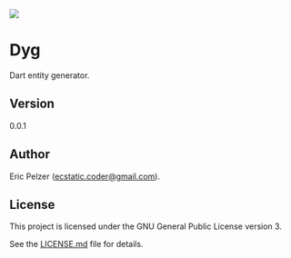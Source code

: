 ![](https://github.com/senselogic/DYG/blob/master/LOGO/dyg.png)

# Dyg

Dart entity generator.

## Version

0.0.1

## Author

Eric Pelzer (ecstatic.coder@gmail.com).

## License

This project is licensed under the GNU General Public License version 3.

See the [LICENSE.md](LICENSE.md) file for details.
